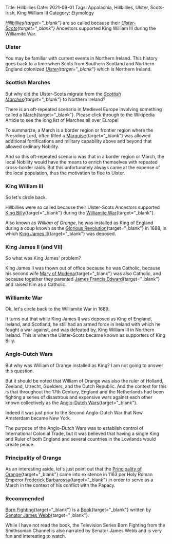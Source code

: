 Title: Hillbillies
Date: 2021-09-01
Tags: Appalachia, Hillbillies, Ulster, Scots-Irish, King William III
Category: Etymology

*[Hillbillies](https://en.wikipedia.org/wiki/Hillbilly){target="_blank"}*
are so called because their
*[Ulster-Scots](https://en.wikipedia.org/wiki/Ulster_Scots_people){target="_blank"}*
Ancestors supported King William III during the Williamite War.

### Ulster
You may be familiar with current events in Northern Ireland. This history goes back to
a time when Scots from Southern Scotland and Northern England colonized
*[Ulster](https://en.wikipedia.org/wiki/Ulster){target="_blank"}*
which is Northern Ireland.

### Scottish Marches
But why did the Ulster-Scots migrate from the
*[Scottish Marches](https://en.wikipedia.org/wiki/Scottish_Marches){target="_blank"}*
to Northern Ireland?

There is an oft-repeated scenario in Medievel Europe involving something called a
[March](https://en.wikipedia.org/wiki/March_(territory)){target="_blank"}.
Please click through to the Wikipedia Article to see the long list of Marches
all over Europe!

To summarize, a March is a border region or frontier
region where the Presiding Lord, often titled a
[Marquise](https://en.wikipedia.org/wiki/Marquess){target="_blank"}
was allowed additional fortifications and military capability above and
beyond that allowed ordinary Nobility.

And so this oft-repeated scenario was that in a border region or March,
the local Nobility would have the means to enrich themselves with repeated
cross-border raids. But this unfortunately always came at the expense of
the local population, thus the motivation to flee to Ulster.

### King William III
So let's circle back.

Hillbillies were so called because their
Ulster-Scots Ancestors supported
[King Billy](https://en.wikipedia.org/wiki/William_III_of_England){target="_blank"}
during the
[Williamite War](https://en.wikipedia.org/wiki/Williamite_War_in_Ireland){target="_blank"}.

Also known as *William of Orange*, he was installed
as King of England during a coup known as the
[Glorious Revolution](https://en.wikipedia.org/wiki/Glorious_Revolution){target="_blank"}
in 1688, in which
[King James II](https://en.wikipedia.org/wiki/Glorious_Revolution){target="_blank"} was deposed.

### King James II (and VII)
So what was King James' problem?

King James II was thown out of office because he
was Catholic, because his second wife
[Mary of Modena](https://en.wikipedia.org/wiki/Mary_of_Modena){target="_blank"}
was also Catholic, and because together they parented 
[James Francis Edward](https://en.wikipedia.org/wiki/James_Francis_Edward_Stuart){target="_blank"}
and raised him as a Catholic.

### Williamite War
Ok, let's circle back to the Williamite War in 1689.

It turns out that while King James II was deposed as King of England, Ireland, and Scotland,
he still had an armed force in Ireland with which he fought a war against, and
was defeated by, King William III in Northern Ireland. This is when the Ulster-Scots
became known as supporters of King Billy.

### Anglo-Dutch Wars 
But why was William of Orange installed as King?
I am not going to answer this question.

But it should be noted that William of Orange was also the ruler
of Holland, Zeeland, Utrecht, Guelders, and the Dutch Republic.
And the context for this is that throughout the 17th Century,
England and the Netherlands had been fighting a series of
disastrous and expensive wars against
each other known collectively as the
[Anglo-Dutch Wars](https://en.wikipedia.org/wiki/Anglo-Dutch_Wars){target="_blank"}.

Indeed it was just prior to the Second Anglo-Dutch War
that New Amsterdam became New York.

The purpose of the Anglo-Dutch Wars was to establish control
of International Colonial Trade, but it was believed that
having a single King and Ruler of both England and several
countries in the Lowlands would create peace.

### Principality of Orange
As an interesting aside, let's just point out that the
[Principality of Orange](https://en.wikipedia.org/wiki/Principality_of_Orange){target="_blank"}
came into existence in 1163 per Holy Roman Emperor
[Frederick Barbarossa](https://en.wikipedia.org/wiki/Frederick_I,_Holy_Roman_Emperor){target="_blank"}
in order to serve as a March in the context of his
conflict with the Papacy.

### Recommended
[Born Fighting](https://en.wikipedia.org/wiki/Born_Fighting){target="_blank"} is a
[Book](https://www.amazon.com/Born-Fighting-Scots-Irish-Shaped-America/dp/0767916891){target="_blank"}
written by [Senator James Webb](https://en.wikipedia.org/wiki/Jim_Webb){target="_blank"}.

While I have not read the book, the Television Series Born Fighting
from the Smithsonian Channel is also narrated by Senator James Webb
and is very fun and interesting to watch.
